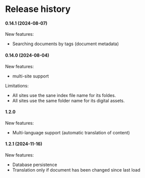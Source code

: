 # Release history

#### 0.14.1 (2024-08-07)

New features:
- Searching documents by tags (document metadata)

#### 0.14.0 (2024-08-04)
New features:
- multi-site support

Limitations:
- All sites use the sane index file name for its foldes.
- All sites use the same folder name for its digital assets.

#### 1.2.0

New features:
- Multi-language support (automatic translation of content)


#### 1.2.1 (2024-11-16)

New features:
- Database persistence
- Translation only if document has been changed since last load